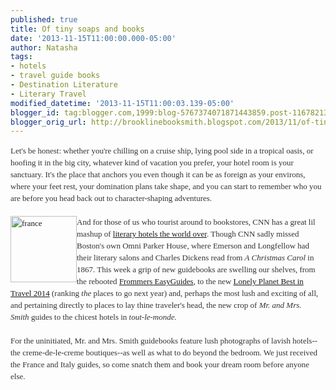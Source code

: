 ```yaml
---
published: true
title: Of tiny soaps and books
date: '2013-11-15T11:00:00.000-05:00'
author: Natasha
tags:
- hotels
- travel guide books
- Destination Literature
- Literary Travel
modified_datetime: '2013-11-15T11:00:03.139-05:00'
blogger_id: tag:blogger.com,1999:blog-5767374071871443859.post-1167821311960757322
blogger_orig_url: http://brooklinebooksmith.blogspot.com/2013/11/of-tiny-soaps-and-books.html
---
```


<div style="color: #333333; font-family: Georgia, 'Times New Roman', 'Bitstream Charter', Times, serif; font-size: 13px; line-height: 19px;">Let's be honest: whether you're chilling on a cruise ship, lying pool side in a tropical oasis, or hoofing it in the big city, whatever kind of vacation you prefer, your hotel room is your sanctuary. It's the place that anchors you even though it can be as foreign as your environs, where your feet rest, your domination plans take shape, and you can start to remember who you are before you head back out to character-shaping adventures.&nbsp;</div><div style="color: #333333; font-family: Georgia, 'Times New Roman', 'Bitstream Charter', Times, serif; font-size: 13px; line-height: 19px;"><br /></div><div style="color: #333333; font-family: Georgia, 'Times New Roman', 'Bitstream Charter', Times, serif; font-size: 13px; line-height: 19px;"><a data-mce-href="http://globecornerbookstore.com/blogs/wp-content/uploads/2013/11/france.jpg" href="http://globecornerbookstore.com/blogs/wp-content/uploads/2013/11/france.jpg"><img class="wp-image-9678 alignleft" data-mce-src="http://globecornerbookstore.com/blogs/wp-content/uploads/2013/11/france.jpg" height="106" src="http://globecornerbookstore.com/blogs/wp-content/uploads/2013/11/france.jpg" style="border: 0px; cursor: default; float: left;" title="france" width="106" /></a>And for those of us who tourist around to bookstores, CNN has a great lil mashup of&nbsp;<a data-mce-href="http://www.cnn.com/2013/11/12/travel/literary-hotels/?utm_source=Publishers+Weekly&amp;utm_campaign=c3e37041e3-UA-15906914-1&amp;utm_medium=email&amp;utm_term=0_0bb2959cbb-c3e37041e3-304659569" href="http://www.cnn.com/2013/11/12/travel/literary-hotels/?utm_source=Publishers+Weekly&amp;utm_campaign=c3e37041e3-UA-15906914-1&amp;utm_medium=email&amp;utm_term=0_0bb2959cbb-c3e37041e3-304659569">literary hotels the world over</a>. Though CNN sadly missed Boston's own Omni Parker House, where Emerson and Longfellow had their literary salons and Charles Dickens read from&nbsp;<em>A Christmas Carol</em>&nbsp;in 1867. This week a grip of new guidebooks are swelling our shelves, from the rebooted&nbsp;<a data-mce-href="http://www.brooklinebooksmith-shop.com/book/9781628870121" href="http://www.brooklinebooksmith-shop.com/book/9781628870121">Frommers EasyGuides</a>, to the new&nbsp;<a data-mce-href="http://www.brooklinebooksmith-shop.com/book/9781743217283" href="http://www.brooklinebooksmith-shop.com/book/9781743217283">Lonely Planet Best in Travel 2014</a>&nbsp;(ranking&nbsp;<em>﻿the</em>﻿ places to go next year) and, perhaps the most lush and exciting of all, and pertaining directly to places to lay thine traveler's head, the new crop of&nbsp;<em>Mr. and Mrs. Smith</em>&nbsp;guides to the chicest hotels in&nbsp;<em>tout-le-monde.</em></div><div style="color: #333333; font-family: Georgia, 'Times New Roman', 'Bitstream Charter', Times, serif; font-size: 13px; line-height: 19px;"><em><br /></em></div><div style="color: #333333; font-family: Georgia, 'Times New Roman', 'Bitstream Charter', Times, serif; font-size: 13px; line-height: 19px;">For the uninitiated, Mr. and Mrs. Smith guidebooks feature lush photographs of lavish hotels--the creme-de-le-creme boutiques--as well as what to do beyond the bedroom. We just received the France and Italy guides, so come snatch them and book your dream room before anyone else.&nbsp;</div>